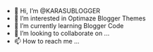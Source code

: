 - 👋 Hi, I’m @KARASUBLOGGER
- 👀 I’m interested in Optimaze Blogger Themes
- 🌱 I’m currently learning Blogger Code
- 💞️ I’m looking to collaborate on ...
- 📫 How to reach me ...

<!---
KARASUBLOGGER/KARASUBLOGGER is a ✨ special ✨ repository because its `README.md` (this file) appears on your GitHub profile.
You can click the Preview link to take a look at your changes.
--->
